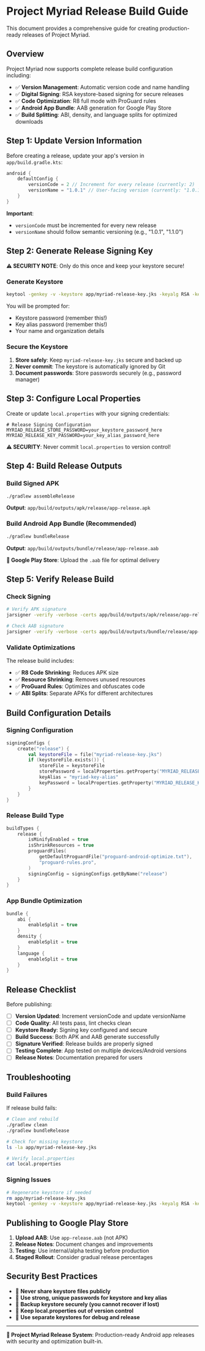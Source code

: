 # Project Myriad Release Build Guide

This document provides a comprehensive guide for creating production-ready releases of Project Myriad.

## Overview

Project Myriad now supports complete release build configuration including:
- ✅ **Version Management**: Automatic version code and name handling
- ✅ **Digital Signing**: RSA keystore-based signing for secure releases
- ✅ **Code Optimization**: R8 full mode with ProGuard rules
- ✅ **Android App Bundle**: AAB generation for Google Play Store
- ✅ **Build Splitting**: ABI, density, and language splits for optimized downloads

## Step 1: Update Version Information

Before creating a release, update your app's version in `app/build.gradle.kts`:

```kotlin
android {
    defaultConfig {
        versionCode = 2 // Increment for every release (currently: 2)
        versionName = "1.0.1" // User-facing version (currently: "1.0.1")
    }
}
```

**Important**: 
- `versionCode` must be incremented for every new release
- `versionName` should follow semantic versioning (e.g., "1.0.1", "1.1.0")

## Step 2: Generate Release Signing Key

**⚠️ SECURITY NOTE**: Only do this once and keep your keystore secure!

### Generate Keystore

```bash
keytool -genkey -v -keystore app/myriad-release-key.jks -keyalg RSA -keysize 2048 -validity 10000 -alias myriad-key-alias
```

You will be prompted for:
- Keystore password (remember this!)
- Key alias password (remember this!)
- Your name and organization details

### Secure the Keystore

1. **Store safely**: Keep `myriad-release-key.jks` secure and backed up
2. **Never commit**: The keystore is automatically ignored by Git
3. **Document passwords**: Store passwords securely (e.g., password manager)

## Step 3: Configure Local Properties

Create or update `local.properties` with your signing credentials:

```properties
# Release Signing Configuration
MYRIAD_RELEASE_STORE_PASSWORD=your_keystore_password_here
MYRIAD_RELEASE_KEY_PASSWORD=your_key_alias_password_here
```

**⚠️ SECURITY**: Never commit `local.properties` to version control!

## Step 4: Build Release Outputs

### Build Signed APK

```bash
./gradlew assembleRelease
```

**Output**: `app/build/outputs/apk/release/app-release.apk`

### Build Android App Bundle (Recommended)

```bash
./gradlew bundleRelease
```

**Output**: `app/build/outputs/bundle/release/app-release.aab`

**📱 Google Play Store**: Upload the `.aab` file for optimal delivery

## Step 5: Verify Release Build

### Check Signing

```bash
# Verify APK signature
jarsigner -verify -verbose -certs app/build/outputs/apk/release/app-release.apk

# Check AAB signature  
jarsigner -verify -verbose -certs app/build/outputs/bundle/release/app-release.aab
```

### Validate Optimizations

The release build includes:
- ✅ **R8 Code Shrinking**: Reduces APK size
- ✅ **Resource Shrinking**: Removes unused resources
- ✅ **ProGuard Rules**: Optimizes and obfuscates code
- ✅ **ABI Splits**: Separate APKs for different architectures

## Build Configuration Details

### Signing Configuration

```kotlin
signingConfigs {
    create("release") {
        val keystoreFile = file("myriad-release-key.jks")
        if (keystoreFile.exists()) {
            storeFile = keystoreFile
            storePassword = localProperties.getProperty("MYRIAD_RELEASE_STORE_PASSWORD")
            keyAlias = "myriad-key-alias"
            keyPassword = localProperties.getProperty("MYRIAD_RELEASE_KEY_PASSWORD")
        }
    }
}
```

### Release Build Type

```kotlin
buildTypes {
    release {
        isMinifyEnabled = true
        isShrinkResources = true
        proguardFiles(
            getDefaultProguardFile("proguard-android-optimize.txt"),
            "proguard-rules.pro",
        )
        signingConfig = signingConfigs.getByName("release")
    }
}
```

### App Bundle Optimization

```kotlin
bundle {
    abi {
        enableSplit = true
    }
    density {
        enableSplit = true
    }
    language {
        enableSplit = true
    }
}
```

## Release Checklist

Before publishing:

- [ ] **Version Updated**: Increment versionCode and update versionName
- [ ] **Code Quality**: All tests pass, lint checks clean
- [ ] **Keystore Ready**: Signing key configured and secure
- [ ] **Build Success**: Both APK and AAB generate successfully
- [ ] **Signature Verified**: Release builds are properly signed
- [ ] **Testing Complete**: App tested on multiple devices/Android versions
- [ ] **Release Notes**: Documentation prepared for users

## Troubleshooting

### Build Failures

If release build fails:

```bash
# Clean and rebuild
./gradlew clean
./gradlew bundleRelease

# Check for missing keystore
ls -la app/myriad-release-key.jks

# Verify local.properties
cat local.properties
```

### Signing Issues

```bash
# Regenerate keystore if needed
rm app/myriad-release-key.jks
keytool -genkey -v -keystore app/myriad-release-key.jks -keyalg RSA -keysize 2048 -validity 10000 -alias myriad-key-alias
```

## Publishing to Google Play Store

1. **Upload AAB**: Use `app-release.aab` (not APK)
2. **Release Notes**: Document changes and improvements
3. **Testing**: Use internal/alpha testing before production
4. **Staged Rollout**: Consider gradual release percentages

## Security Best Practices

- 🔐 **Never share keystore files publicly**
- 🔐 **Use strong, unique passwords for keystore and key alias**
- 🔐 **Backup keystore securely (you cannot recover if lost)**
- 🔐 **Keep local.properties out of version control**
- 🔐 **Use separate keystores for debug and release**

---

**📱 Project Myriad Release System**: Production-ready Android app releases with security and optimization built-in.